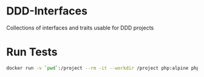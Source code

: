 # DDD-Interfaces
Collections of interfaces and traits usable for DDD projects

# Run Tests


```bash
docker run -v `pwd`:/project --rm -it --workdir /project php:alpine php vendor/bin/phpunit --bootstrap vendor/autoload.php tests
```
